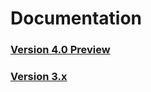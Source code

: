 # Documentation

### [Version 4.0 Preview](http=://spork.bytewelder.com/docs/4.0/index.html)
### [Version 3.x](http://spork.bytewelder.com/docs/3.x/index.html)
